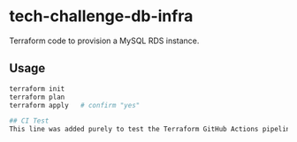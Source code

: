 # tech-challenge-db-infra

Terraform code to provision a MySQL RDS instance.

## Usage

```bash
terraform init
terraform plan
terraform apply   # confirm "yes"

## CI Test
This line was added purely to test the Terraform GitHub Actions pipeline.